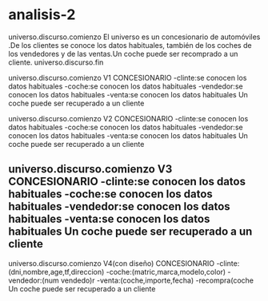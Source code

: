 # analisis-2



universo.discurso.comienzo
El universo es un concesionario de automóviles .De los clientes se conoce los datos habituales, también de  los coches de los vendedores y de las ventas.Un coche puede ser recomprado a un cliente.
universo.discurso.fin

universo.discurso.comienzo
V1
CONCESIONARIO
-clinte:se conocen los datos habituales
-coche:se conocen los datos habituales
-vendedor:se conocen los datos habituales
-venta:se conocen los datos habituales
Un coche puede ser recuperado a un cliente

universo.discurso.comienzo
V2
CONCESIONARIO
-clinte:se conocen los datos habituales
-coche:se conocen los datos habituales
-vendedor:se conocen los datos habituales
-venta:se conocen los datos habituales
Un coche puede ser recuperado a un cliente

universo.discurso.comienzo
V3
CONCESIONARIO
-clinte:se conocen los datos habituales
-coche:se conocen los datos habituales
-vendedor:se conocen los datos habituales
-venta:se conocen los datos habituales
Un coche puede ser recuperado a un cliente
------------------------------------------------------------------------------------------------
universo.discurso.comienzo
V4(con diseño)
CONCESIONARIO
-clinte:(dni,nombre,age,tf,direccion)
-coche:(matric,marca,modelo,color)
-vendedor:(num vendedo)r
-venta:(coche,importe,fecha)
-recompra(coche
Un coche puede ser recuperado a un cliente
